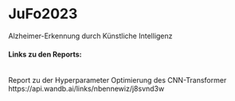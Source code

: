# JuFo2023
Alzheimer-Erkennung durch Künstliche Intelligenz

<h4>Links zu den Reports:</h4>
<br>
Report zu der Hyperparameter Optimierung des CNN-Transformer
<br>
https://api.wandb.ai/links/nbennewiz/j8svnd3w
